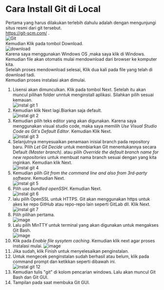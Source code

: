 # Cara Install Git di Local

Pertama yang harus dilakukan terlebih dahulu adalah dengan mengunjungi situs resmi dari git tersebut.<br/>
https://git-scm.com/ .<br />
![Git](https://user-images.githubusercontent.com/75562356/135226513-91113525-b3ce-48fe-ad50-2b632182f78d.png)
<br />
Kemudian Klik pada tombol Download.<br />
![download](https://user-images.githubusercontent.com/75562356/135227849-bea36f70-68fe-4bbd-85cf-67483fe95e57.png)<br />
Karena saya menggunakan Windows OS ,maka saya klik di Windows.<br /> 
Kemudian file akan otomatis mulai mendownload dari browser ke komputer kita.<br />
Setelah proses mendownload selesai, Klik dua kali pada file yang telah di download tadi.<br />
Kemudian proses instalasi akan dimulai.<br />
1. Lisensi akan dimunculkan. Klik pada tombol Next. Setelah itu akan muncul pilihan folder unntuk menginstall aplikasi. Silahkan pilih sesuai kemauan.<br />
![instal git 1](https://user-images.githubusercontent.com/75562356/135228732-66c0e6e2-ae5c-4c9e-a58f-ef081e8e43a3.png) <br />
2. Kemudian klik Next lagi.Biarkan saja default. <br />
![instal git 2](https://user-images.githubusercontent.com/75562356/135229716-d9424281-d618-48be-a4b3-09cfa5b84db7.png) <br />
3. Kemudian pilih teks editor yang akan digunakan. Karena saya menggunakan visual studio code, maka saya memilih *Use Visual Studio Code as Git's Default Editor*. Kemudian Klik Next.<br />
![instal git 3](https://user-images.githubusercontent.com/75562356/135230333-7061670a-b5f5-4f86-a234-a06d6ec3d589.png) <br />
4. Selanjutnya menyesuaikan penamaan inisial branch pada repository baru. Pilih *Let Git Decide* untuk membiarkan Git menentukannya secara Default *(Master branch)*. atau pilih *Override the default branch name for new repositories* untuk membuat nama branch sesuai dengan yang kita inginkan. Kemudian klik Next. <br/>
![instal git 4](https://user-images.githubusercontent.com/75562356/135231095-ee510077-9da3-48de-9c64-e48866db377c.png) <br/>
5. Kemudian pilih *Git from the command line and also from 3rd-party software*. Kemudian Next. <br/>
![instal git 5](https://user-images.githubusercontent.com/75562356/135233057-bcb7211e-6b5c-426a-9baf-b1b1588eadb8.png) <br/>
6. Pilih *use bundled openSSH*. Kemudian Next. <br />
![instal git 6](https://user-images.githubusercontent.com/75562356/135233950-e904e3a0-6ee9-48ef-a105-efc91fdbbd09.png) <br/>
7. lalu pilih OpenSSL untuk HTTPS. Git akan menggunakan https untuk akes ke repo GitHub atau repo-repo lain seperti GitLab dll. Klik Next. <br/>
![instal git 7](https://user-images.githubusercontent.com/75562356/135234628-37820d41-37c2-4081-8f23-089628cea178.png) <br/>
8. Pilih pilihan pertama. <br/>
![image](https://user-images.githubusercontent.com/75562356/135235429-fe26e055-8978-4ce6-a5f3-959c63c0ca2f.png) <br/>
9. Lalu pilih MinTTY untuk terminal yang akan digunakan untuk mengakses Git Bash.<br/>
![image](https://user-images.githubusercontent.com/75562356/135235789-fe150b97-5a05-4425-b880-15ab586757aa.png) <br/>
10. Klik pada *Enable file sysytem caching*. Kemudian klik next agar proses instalasi mulai.
![image](https://user-images.githubusercontent.com/75562356/135237165-ce0ac89e-755b-4031-b149-d33471217fd1.png) <br/>
11. Jika sudah, klik Finish untuk menyelesaikan penginstalan.<br/>
12. Untuk mengecek penginstalan sudah berhasil atau belum, klik pada command prompt dan ketikkan seperti dibawah ini. <br/>
![instal git 12](https://user-images.githubusercontent.com/75562356/135237939-609447b6-424e-4af4-84d0-8e39ec7a04b7.png)<br/>
13. Kemudian tulis "git" di kolom pencarian windows. Lalu akan muncul Git Bash dan Git GUI. <br/>
14. Tampilan pada saat membuka Git GUI. <br/>
